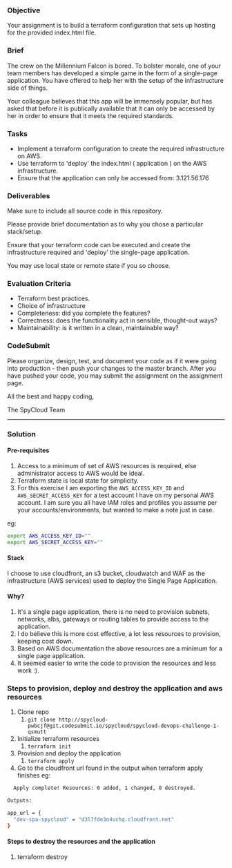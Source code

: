 ### Objective

Your assignment is to build a terraform configuration that sets up hosting
for the provided index.html file.

### Brief

The crew on the Millennium Falcon is bored. To bolster morale, one of your team members has developed a simple game in the form of a single-page application. You have offered to help her with the setup of the infrastructure side of things.

Your colleague believes that this app will be immensely popular, but has asked that
before it is publically available that it can only be accessed by her in order
to ensure that it meets the required standards.

### Tasks

-   Implement a terraform configuration to create the required infrastructure on AWS.
-   Use terraform to 'deploy' the index.html ( application ) on the AWS infrastructure.
-   Ensure that the application can only be accessed from: 3.121.56.176

### Deliverables

Make sure to include all source code in this repository.

Please provide brief documentation as to why you chose a particular stack/setup.

Ensure that your terraform code can be executed and create the infrastructure
required and 'deploy' the single-page application.

You may use local state or remote state if you so choose.

### Evaluation Criteria

-   Terraform best practices.
-   Choice of infrastructure
-   Completeness: did you complete the features?
-   Correctness: does the functionality act in sensible, thought-out ways?
-   Maintainability: is it written in a clean, maintainable way?

### CodeSubmit

Please organize, design, test, and document your code as if it were
going into production - then push your changes to the master branch. After you have pushed your code, you may submit the assignment on the assignment page.

All the best and happy coding,

The SpyCloud Team

---

### Solution

#### Pre-requisites

1. Access to a minimum of set of AWS resources is required, else administrator access to AWS would be ideal.
2. Terraform state is local state for simplicity.
3. For this exercise I am exporting the `AWS_ACCESS_KEY_ID` and `AWS_SECRET_ACCESS_KEY` for a test account I have on my personal AWS account.  I am sure you all have IAM roles and profiles you assume per your accounts/environments, but wanted to make a note just in case.

eg:

```bash
export AWS_ACCESS_KEY_ID=""
export AWS_SECRET_ACCESS_KEY=""
```

#### Stack

I choose to use cloudfront, an s3 bucket, cloudwatch and WAF as the infrastructure (AWS services) used to deploy the Single Page Application.

#### Why?

1. It's a single page application, there is no need to provision subnets, networks, albs, gateways or routing tables to provide access to the application.
2. I do believe this is more cost effective, a lot less resources to provision, keeping cost down.
3. Based on AWS documentation the above resources are a minimum for a single page application.
4. It seemed easier to write the code to provision the resources and less work :).

### Steps to provision, deploy and destroy the application and aws resources

1. Clone repo
   1. `git clone http://spycloud-pwbcjf@git.codesubmit.io/spycloud/spycloud-devops-challenge-1-qsmutt`
2. Initialize terraform resources
   1. `terraform init`
3. Provision and deploy the application
   1. `terraform apply`
4. Go to the cloudfront url found in the output when terraform apply finishes
  eg:

  ```bash
    Apply complete! Resources: 0 added, 1 changed, 0 destroyed.

  Outputs:

  app_url = {
    "dev-spa-spycloud" = "d3l7fde3o4uchq.cloudfront.net"
  }
  ````

#### Steps to destroy the resources and the application

1. terraform destroy
